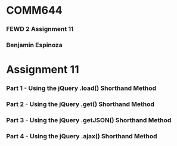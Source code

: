 # COMM644 
### FEWD 2 Assignment 11  
### Benjamin Espinoza  

# Assignment 11  
### Part 1 - Using the jQuery .load() Shorthand Method     
### Part 2 - Using the jQuery .get() Shorthand Method  
### Part 3 - Using the jQuery .getJSON() Shorthand Method   
### Part 4 - Using the jQuery .ajax() Shorthand Method